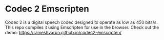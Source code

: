 # Codec 2 Emscripten

Codec 2 is a digital speech codec designed to operate as low as 450 bits/s. This repo compiles it using Emscripten for use in the browser. Check out the demo: https://rameshvarun.github.io/codec2-emscripten/
